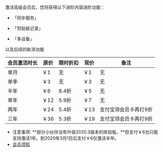 激活高级会员后，您将获得以下进阶内容进阶功能：

* 「同步服务」

* 「剪贴板记录」

* 「多设备」

以及后续的新添功能

| 会员激活时长 | 原价 | 限时折扣 | 现价 | 备注 |
| --- | --- | --- | --- | --- |
| 单月 | ￥1 | 无 | ￥1 | 无 |
| 单季 | ￥3 | 无 | ￥3 | 无 |
| 半年 | ￥6 | 8.4折 | ￥5 | 无 |
| 单年 | ￥12 | 5.9折 | ￥7 | 无 |
| 两年 | ￥24 | 5.4折 | ￥13 | 支付宝领会员卡再打9折 |
| 三年 | ￥36 | 5.3折 | ￥19 | 支付宝领会员卡再打9折 |

* 注意事项:
 **部分小伙伴没有升级2020.3版本的体验版，**但支付￥6也只能支持激活1年。到2020年3月1日后支付￥6仅激活半年。
 * [会员须知](https://sunshinesudio.com/senior)
